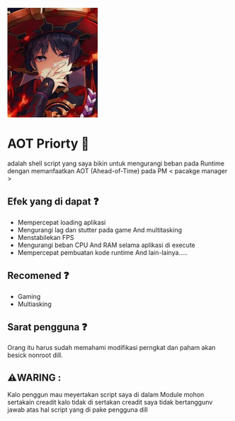 ![Yeye 1](img/an.jpeg)

 # AOT Priorty 🍃
 adalah shell script yang saya bikin 
 untuk mengurangi beban pada Runtime dengan memanfaatkan 
 AOT (Ahead-of-Time) pada PM < pacakge manager > 

## Efek yang di dapat ❓️
- Mempercepat loading aplikasi
- Mengurangi lag dan stutter pada game And multitasking
- Menstabilekan FPS 
- Mengurangi beban CPU And RAM selama aplikasi di execute
- Mempercepat pembuatan kode runtime 
And lain-lainya.....

## Recomened ❓️
- Gaming
- Multiasking

## Sarat pengguna ❓️
Orang itu harus sudah memahami modifikasi 
perngkat dan paham akan besick nonroot dill.

 ## ⚠️WARING :
 Kalo penggun mau meyertakan script saya di dalam
 Module mohon sertakain creadit kalo tidak di sertakan
 creadit saya tidak bertanggunv jawab atas hal 
 script yang di pake pengguna dill

